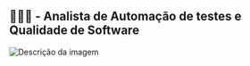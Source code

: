 <h2>👩🏾‍💻 - Analista de Automação de testes e Qualidade de Software</h2>

![Descrição da imagem](caminho/para/a/imagem.png)
